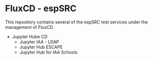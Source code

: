 # FluxCD - espSRC 

This repository contains several of the espSRC test services under the management of FluxCD.

- Jupyter Hube CD
  - Jupyter IAA - LDAP 
  - Jupyter Hub ESCAPE 
  - Jupyter Hub for IAA Schools 
